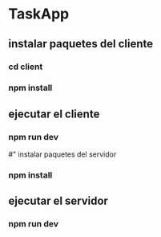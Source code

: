 # TaskApp
## instalar paquetes del cliente

### cd client
### npm install

## ejecutar el cliente

### npm run dev

#" instalar paquetes del servidor

### npm install

##  ejecutar el servidor

### npm run dev

